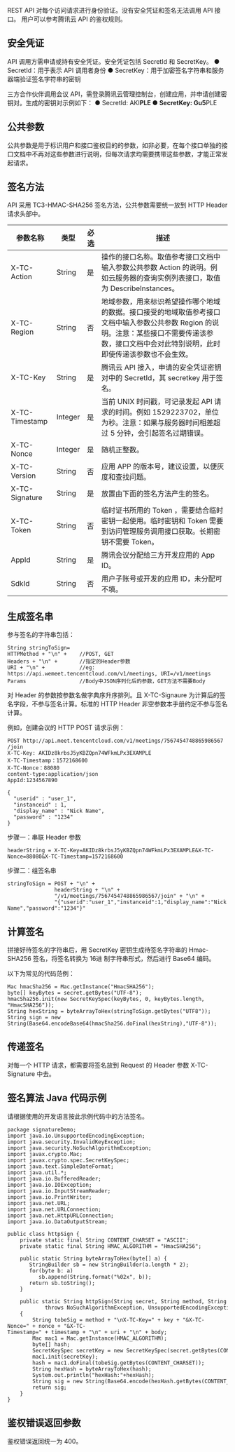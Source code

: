 REST API 对每个访问请求进行身份验证。没有安全凭证和签名无法调用 API 接口。
用户可以参考腾讯云 API 的鉴权规则。
## 安全凭证
API 调用方需申请或持有安全凭证。安全凭证包括 SecretId 和 SecretKey。
● SecretId：用于表示 API 调用者身份
● SecretKey：用于加密签名字符串和服务器端验证签名字符串的密钥

三方合作伙伴调用会议 API，需登录腾讯云管理控制台，创建应用，并申请创建密钥对。生成的密钥对示例如下：
● SecretId: AKI********PLE
● SecretKey: Gu5********PLE
## 公共参数
公共参数是用于标识用户和接口鉴权目的的参数，如非必要，在每个接口单独的接口文档中不再对这些参数进行说明，但每次请求均需要携带这些参数，才能正常发起请求。
## 签名方法
API 采用 TC3-HMAC-SHA256 签名方法，公共参数需要统一放到 HTTP Header 请求头部中。

|参数名称 | 类型 | 必选 | 描述 |
|---------|---------|---------|---------|
| X-TC-Action | String| 是 |操作的接口名称。取值参考接口文档中输入参数公共参数 Action 的说明。例如云服务器的查询实例列表接口，取值为 DescribeInstances。 |
| X-TC-Region | String| 否 |地域参数，用来标识希望操作哪个地域的数据。接口接受的地域取值参考接口文档中输入参数公共参数 Region 的说明。注意：某些接口不需要传递该参数，接口文档中会对此特别说明，此时即使传递该参数也不会生效。 |
| X-TC-Key | String| 是 |腾讯云 API 接入，申请的安全凭证密钥对中的 SecretId，其 secretkey 用于签名。 |
| X-TC-Timestamp | Integer| 是 |当前 UNIX 时间戳，可记录发起 API 请求的时间。例如 1529223702，单位为秒。注意：如果与服务器时间相差超过 5 分钟，会引起签名过期错误。 |
| X-TC-Nonce | Integer| 是 |随机正整数。 |
| X-TC-Version | String|否 |应用 APP 的版本号，建议设置，以便灰度和查找问题。 |
| X-TC-Signature | String|是 |放置由下面的签名方法产生的签名。 |
|X-TC-Token | String|否 |临时证书所用的 Token ，需要结合临时密钥一起使用。临时密钥和 Token 需要到访问管理服务调用接口获取。长期密钥不需要 Token。 |
|AppId | String|是 |腾讯会议分配给三方开发应用的 App ID。 |
|SdkId | String|否 |用户子账号或开发的应用 ID，未分配可不填。 |

## 生成签名串
参与签名的字符串包括：

```
String stringToSign=
HTTPMethod + "\n" +    //POST, GET
Headers + "\n" +       //指定的Header参数
URI + "\n" +           //eg: https://api.wemeet.tencentcloud.com/v1/meetings, URI=/v1/meetings
Params                 //Body中JSON序列化后的参数，GET方法不需要Body
```
对 Header 的参数按参数名做字典序升序排列。且 X-TC-Signaure 为计算后的签名字段，不参与签名计算。标准的 HTTP Header 非空参数本手册约定不参与签名计算。

例如，创建会议的 HTTP POST 请求示例：

```
POST http://api.meet.tencentcloud.com/v1/meetings/7567454748865986567
/join
X-TC-Key: AKIDz8krbsJ5yKBZQpn74WFkmLPx3EXAMPLE
X-TC-Timestamp：1572168600
X-TC-Nonce：88080
content-type:application/json
AppId:1234567890

{
  "userid" : "user_1",
  "instanceid" : 1,
  "display_name" : "Nick Name",
  "password" : "1234"
}
```
步骤一：串联 Header 参数

```
headerString = X-TC-Key=AKIDz8krbsJ5yKBZQpn74WFkmLPx3EXAMPLE&X-TC-Nonce=88080&X-TC-Timestamp=1572168600
```
步骤二：组签名串
```
stringToSign = POST + "\n" +
               headerString + "\n" +
               "/v1/meetings/7567454748865986567/join" + "\n" +
               "{"userid":"user_1","instanceid":1,"display_name":"Nick Name","password":"1234"}"
```

## 计算签名
拼接好待签名的字符串后，用 SecretKey 密钥生成待签名字符串的 Hmac-SHA256 签名，将签名转换为 16进 制字符串形式，然后进行 Base64 编码。

以下为常见的代码范例：
```
Mac hmacSha256 = Mac.getInstance("HmacSHA256");
byte[] keyBytes = secret.getBytes("UTF-8");
hmacSha256.init(new SecretKeySpec(keyBytes, 0, keyBytes.length, "HmacSHA256"));
String hexString = byteArrayToHex(stringToSign.getBytes("UTF8"));
String sign = new String(Base64.encodeBase64(hmacSha256.doFinal(hexString),"UTF-8"));
```

## 传递签名
对每一个 HTTP 请求，都需要将签名放到 Request 的 Header 参数 X-TC-Signature 中去。

## 签名算法 Java 代码示例
请根据使用的开发语言按此示例代码中的方法签名。
```
package signatureDemo;
import java.io.UnsupportedEncodingException;
import java.security.InvalidKeyException;
import java.security.NoSuchAlgorithmException;
import javax.crypto.Mac;
import javax.crypto.spec.SecretKeySpec;
import java.text.SimpleDateFormat;
import java.util.*;
import java.io.BufferedReader;
import java.io.IOException;
import java.io.InputStreamReader;
import java.io.PrintWriter;
import java.net.URL;
import java.net.URLConnection;
import java.net.HttpURLConnection;
import java.io.DataOutputStream;

public class httpSign {
    private static final String CONTENT_CHARSET = "ASCII";
    private static final String HMAC_ALGORITHM = "HmacSHA256"; 

    public static String byteArrayToHex(byte[] a) {
       StringBuilder sb = new StringBuilder(a.length * 2);
       for(byte b: a)
          sb.append(String.format("%02x", b));
       return sb.toString();
    }

    public static String httpSign(String secret, String method, String key, String nonce, String timestamp, String uri, String body)
            throws NoSuchAlgorithmException, UnsupportedEncodingException, InvalidKeyException 
    {
        String tobeSig = method + "\nX-TC-Key=" + key + "&X-TC-Nonce=" + nonce + "&X-TC-Timestamp=" + timestamp + "\n" + uri + "\n" + body;
        Mac mac1 = Mac.getInstance(HMAC_ALGORITHM);
        byte[] hash;
        SecretKeySpec secretKey = new SecretKeySpec(secret.getBytes(CONTENT_CHARSET), mac1.getAlgorithm());
        mac1.init(secretKey);
        hash = mac1.doFinal(tobeSig.getBytes(CONTENT_CHARSET));
        String hexHash = byteArrayToHex(hash);
        System.out.println("hexHash:"+hexHash);
        String sig = new String(Base64.encode(hexHash.getBytes(CONTENT_CHARSET)));
        return sig;
    }
}

```

## 鉴权错误返回参数
鉴权错误返回统一为 400。


